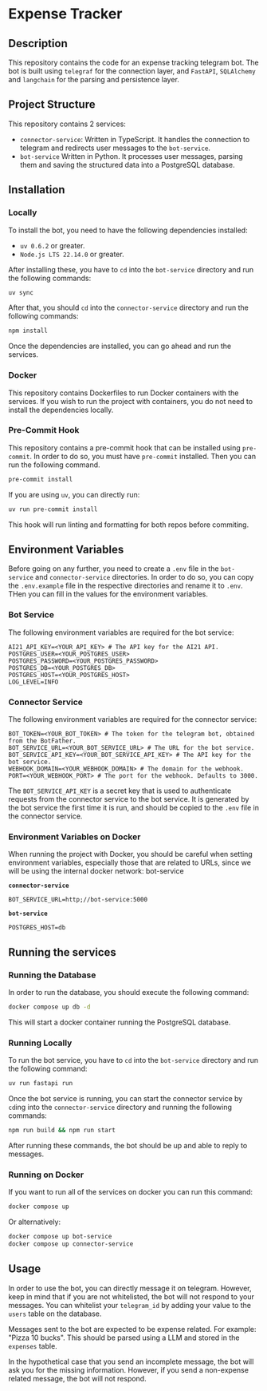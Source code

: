 # Expense Tracker

## Description

This repository contains the code for an expense tracking telegram bot. The bot is built using `telegraf` for the connection layer, and `FastAPI`, `SQLAlchemy` and `langchain` for the parsing and persistence layer.

## Project Structure

This repository contains 2 services:

- `connector-service`: Written in TypeScript. It handles the connection to telegram and redirects user messages to the `bot-service`.
- `bot-service` Written in Python. It processes user messages, parsing them and saving the structured data into a PostgreSQL database.

## Installation

### Locally

To install the bot, you need to have the following dependencies installed:

- `uv 0.6.2` or greater.
- `Node.js LTS 22.14.0` or greater.

After installing these, you have to `cd` into the `bot-service` directory and run the following commands:

```bash
uv sync
```

After that, you should `cd` into the `connector-service` directory and run the following commands:

```bash
npm install
```

Once the dependencies are installed, you can go ahead and run the services.

### Docker

This repository contains Dockerfiles to run Docker containers with the services. If you wish to run the project with containers, you do not need to install the dependencies locally.

### Pre-Commit Hook

This repository contains a pre-commit hook that can be installed using `pre-commit`. In order to do so, you must have `pre-commit` installed. Then you can run the following command.

```bash
pre-commit install
```

If you are using `uv`, you can directly run:

```bash
uv run pre-commit install
```

This hook will run linting and formatting for both repos before commiting.

## Environment Variables

Before going on any further, you need to create a `.env` file in the `bot-service` and `connector-service` directories. In order to do so, you can copy the `.env.example` file in the respective directories and rename it to `.env`. THen you can fill in the values for the environment variables.

### Bot Service

The following environment variables are required for the bot service:

```env
AI21_API_KEY=<YOUR_API_KEY> # The API key for the AI21 API.
POSTGRES_USER=<YOUR_POSTGRES_USER>
POSTGRES_PASSWORD=<YOUR_POSTGRES_PASSWORD>
POSTGRES_DB=<YOUR_POSTGRES_DB>
POSTGRES_HOST=<YOUR_POSTGRES_HOST>
LOG_LEVEL=INFO
```

### Connector Service

The following environment variables are required for the connector service:

```env
BOT_TOKEN=<YOUR_BOT_TOKEN> # The token for the telegram bot, obtained from the BotFather.
BOT_SERVICE_URL=<YOUR_BOT_SERVICE_URL> # The URL for the bot service.
BOT_SERVICE_API_KEY=<YOUR_BOT_SERVICE_API_KEY> # The API key for the bot service.
WEBHOOK_DOMAIN=<YOUR_WEBHOOK_DOMAIN> # The domain for the webhook.
PORT=<YOUR_WEBHOOK_PORT> # The port for the webhook. Defaults to 3000.
```

The `BOT_SERVICE_API_KEY` is a secret key that is used to authenticate requests from the connector service to the bot service. It is generated by the bot service the first time it is run, and should be copied to the `.env` file in the connector service.

### Environment Variables on Docker

When running the project with Docker, you should be careful when setting environment variables, especially those that are related to URLs, since we will be using the internal docker network:
bot-service

**`connector-service`**

```env
BOT_SERVICE_URL=http;//bot-service:5000
```

**`bot-service`**

```env
POSTGRES_HOST=db
```

## Running the services

### Running the Database

In order to run the database, you should execute the following command:

```bash
docker compose up db -d
```

This will start a docker container running the PostgreSQL database.

### Running Locally

To run the bot service, you have to `cd` into the `bot-service` directory and run the following command:

```bash
uv run fastapi run
```

Once the bot service is running, you can start the connector service by `cd`ing into the `connector-service` directory and running the following commands:

```bash
npm run build && npm run start
```

After running these commands, the bot should be up and able to reply to messages.

### Running on Docker

If you want to run all of the services on docker you can run this command:

```bash
docker compose up
```

Or alternatively:

```bash
docker compose up bot-service
docker compose up connector-service
```

## Usage

In order to use the bot, you can directly message it on telegram. However, keep in mind that if you are not whitelisted, the bot will not respond to your messages. You can whitelist your `telegram_id` by adding your value to the `users` table on the database.

Messages sent to the bot are expected to be expense related. For example: "Pizza 10 bucks". This should be parsed using a LLM and stored in the `expenses` table.

In the hypothetical case that you send an incomplete message, the bot will ask you for the missing information. However, if you send a non-expense related message, the bot will not respond.
